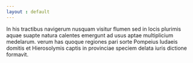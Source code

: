 ```yaml
---
layout : default
---
```

<p>In his tractibus navigerum nusquam visitur flumen sed in locis plurimis aquae suapte natura calentes emergunt ad usus aptae multiplicium medelarum. verum has quoque regiones pari sorte Pompeius Iudaeis domitis et Hierosolymis captis in provinciae speciem delata iuris dictione formavit.</p>